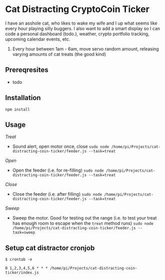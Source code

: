 # Cat Distracting CryptoCoin Ticker

I have an asshole cat, who likes to wake my wife and I up what seems like every hour playing silly buggers. I also want to add a smart display so I can code a personal dashboard (todo.), weather, crypto portfolio tracking, upcoming calendar events, etc.

1. Every hour between 1am - 6am, move servo random amount, releasing varying amounts of cat treats (the good kind)

## Prereqresites
* todo

## Installation
```
npm install
```

## Usage
*Treat*
- Sound alert, open motor once, close
```sudo node /home/pi/Projects/cat-distracting-coin-ticker/feeder.js --task=treat```

*Open*
- Open the feeder (i.e. for re-filling)
```sudo node /home/pi/Projects/cat-distracting-coin-ticker/feeder.js --task=treat```

*Close*
- Close the feeder (i.e. after filling)
```sudo node /home/pi/Projects/cat-distracting-coin-ticker/feeder.js --task=treat```

*Sweep*
- Sweep the motor. Good for testing out the range (i.e. to test your treat has enough room to escape
  when the `treat` method runs)
```sudo node /home/pi/Projects/cat-distracting-coin-ticker/feeder.js --task=sweep```

## Setup cat distractor cronjob
```
$ crontab -e

0 1,2,3,4,5,6 * * * /home/pi/Projects/cat-distracting-coin-ticker/index.js
```

